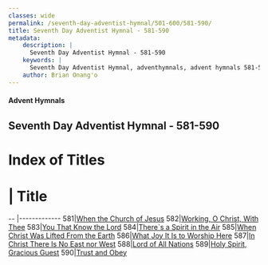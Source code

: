 ```yaml
---
classes: wide
permalink: /seventh-day-adventist-hymnal/501-600/581-590/
title: Seventh Day Adventist Hymnal - 581-590
metadata:
    description: |
      Seventh Day Adventist Hymnal - 581-590
    keywords: |
      Seventh Day Adventist Hymnal, adventhymnals, advent hymnals 581-590
    author: Brian Onang'o
---
```


#### Advent Hymnals
## Seventh Day Adventist Hymnal - 581-590

# Index of Titles
# | Title                        
-- |-------------
581|[When the Church of Jesus](/seventh-day-adventist-hymnal/501-600/581-590/When-the-Church-of-Jesus)
582|[Working, O Christ, With Thee](/seventh-day-adventist-hymnal/501-600/581-590/Working,-O-Christ,-With-Thee)
583|[You That Know the Lord](/seventh-day-adventist-hymnal/501-600/581-590/You-That-Know-the-Lord)
584|[There\`s a Spirit in the Air](/seventh-day-adventist-hymnal/501-600/581-590/There`s-a-Spirit-in-the-Air)
585|[When Christ Was Lifted From the Earth](/seventh-day-adventist-hymnal/501-600/581-590/When-Christ-Was-Lifted-From-the-Earth)
586|[What Joy It Is to Worship Here](/seventh-day-adventist-hymnal/501-600/581-590/What-Joy-It-Is-to-Worship-Here)
587|[In Christ There Is No East nor West](/seventh-day-adventist-hymnal/501-600/581-590/In-Christ-There-Is-No-East-nor-West)
588|[Lord of All Nations](/seventh-day-adventist-hymnal/501-600/581-590/Lord-of-All-Nations)
589|[Holy Spirit, Gracious Guest](/seventh-day-adventist-hymnal/501-600/581-590/Holy-Spirit,-Gracious-Guest)
590|[Trust and Obey](/seventh-day-adventist-hymnal/501-600/581-590/Trust-and-Obey)